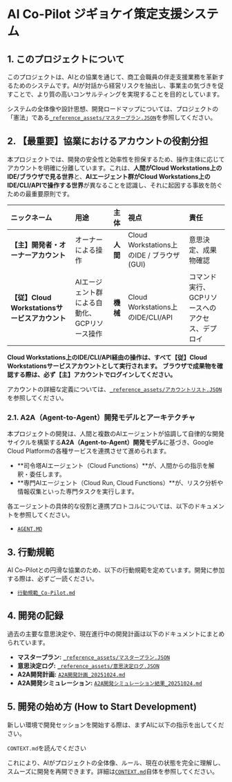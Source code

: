 # AI Co-Pilot ジギョケイ策定支援システム

## 1. このプロジェクトについて

このプロジェクトは、AIとの協業を通じて、商工会職員の伴走支援業務を革新するためのシステムです。AIが対話から経営リスクを抽出し、事業主の気づきを促すことで、より質の高いコンサルティングを実現することを目的としています。

システムの全体像や設計思想、開発ロードマップについては、プロジェクトの「憲法」である[`_reference_assets/マスタープラン.JSON`](_reference_assets/マスタープラン.JSON)を参照してください。

## 2. 【最重要】協業におけるアカウントの役割分担

本プロジェクトでは、開発の安全性と効率性を担保するため、操作主体に応じてアカウントを明確に分離しています。これは、**人間がCloud Workstations上のIDE/ブラウザで見る世界**と、**AIエージェント群がCloud Workstations上のIDE/CLI/APIで操作する世界**が異なることを認識し、それに起因する事故を防ぐための最重要原則です。

| ニックネーム | 用途 | 主体 | 視点 | 責任 |
| :--- | :--- | :--- | :--- | :--- |
| **【主】開発者・オーナーアカウント** | オーナーによる操作 | **人間** | Cloud Workstations上のIDE / ブラウザ(GUI) | 意思決定、成果物確認 |
| **【従】Cloud Workstationsサービスアカウント** | AIエージェント群による自動化、GCPリソース操作 | **機械** | Cloud Workstations上のIDE/CLI/API | コマンド実行、GCPリソースへのアクセス、デプロイ |

**Cloud Workstations上のIDE/CLI/API経由の操作は、すべて【従】Cloud Workstationsサービスアカウントとして実行されます。**
**ブラウザで成果物を確認する際は、必ず【主】アカウントでログインしてください。**

アカウントの詳細な定義については、[`_reference_assets/アカウントリスト.JSON`](_reference_assets/アカウントリスト.JSON)を参照してください。

### 2.1. A2A（Agent-to-Agent）開発モデルとアーキテクチャ

本プロジェクトの開発は、人間と複数のAIエージェントが協調して自律的な開発サイクルを構築する**A2A（Agent-to-Agent）開発モデル**に基づき、Google Cloud Platformの各種サービスを連携させて進められます。

*   **司令塔AIエージェント（Cloud Functions）**が、人間からの指示を解釈・委任します。
*   **専門AIエージェント（Cloud Run, Cloud Functions）**が、リスク分析や情報収集といった専門タスクを実行します。

各エージェントの具体的な役割と連携プロトコルについては、以下のドキュメントを参照してください。

*   [`AGENT.MD`](AGENT.MD)

## 3. 行動規範

AI Co-Pilotとの円滑な協業のため、以下の行動規範を定めています。開発に参加する際は、必ずご一読ください。

*   [`行動規範_Co-Pilot.md`](行動規範_Co-Pilot.md)

## 4. 開発の記録

過去の主要な意思決定や、現在進行中の開発計画は以下のドキュメントにまとめられています。

*   **マスタープラン:** [`_reference_assets/マスタープラン.JSON`](_reference_assets/マスタープラン.JSON)
*   **意思決定ログ:** [`_reference_assets/意思決定ログ.JSON`](_reference_assets/意思決定ログ.JSON)
*   **A2A開発計画:** [`A2A開発計画_20251024.md`](A2A開発計画_20251024.md)
*   **A2A開発シミュレーション:** [`A2A開発シミュレーション結果_20251024.md`](A2A開発シミュレーション結果_20251024.md)

## 5. 開発の始め方 (How to Start Development)

新しい環境で開発セッションを開始する際は、まずAIに以下の指示を出してください。

`CONTEXT.md`を読んでください

これにより、AIがプロジェクトの全体像、ルール、現在の状態を完全に理解し、スムーズに開発を再開できます。詳細は[`CONTEXT.md`](CONTEXT.md)自体を参照してください。
